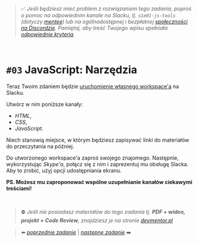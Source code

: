 > :white_check_mark: *Jeśli będziesz mieć problem z rozwiązaniem tego zadania, poproś o pomoc na odpowiednim kanale na Slacku, tj. `s1e01-js-tools` (dotyczy [mentee](https://devmentor.pl/mentoring-javascript/)) lub na ogólnodostępnej i bezpłatnej [społeczności na Discordzie](https://devmentor.pl/discord). Pamiętaj, aby treść Twojego wpisu spełniała [odpowiednie kryteria](https://devmentor.pl/jak-prosic-o-pomoc/).*

&nbsp;

# `#03` JavaScript: Narzędzia

Teraz Twoim zdaniem będzie [uruchomienie własnego workspace'a](https://slack.com/create) na Slacku.

Utwórz w nim poniższe kanały:
- *HTML*,
- *CSS*,
- *JavaScript*.

Niech stanowią miejsce, w którym będziesz zapisywać linki do materiałów do przeczytania na później. 

Do utworzonego workspace'a zaproś swojego znajomego. Następnie, wykorzystując *Skype'a*, połącz się z nim i zaprezentuj mu obsługę Slacka. Aby to zrobić, użyj opcji udostępniania ekranu. 

**PS. Możesz mu zaproponować wspólne uzupełnianie kanałów ciekawymi treściami!**

&nbsp;
> :no_entry: *Jeśli nie posiadasz materiałów do tego zadania tj. **PDF + wideo, projekt + Code Review**, znajdziesz je na stronie [devmentor.pl](https://devmentor.pl/workshop-js-tools/)*

> :arrow_left: [*poprzednie zadanie*](./../02) | [*następne zadanie*](./../04) :arrow_right:
